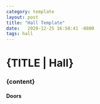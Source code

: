 ```yaml
---
category: template
layout: post
title: "Hall Template"
date:   2020-12-25 16:58:41 -0800
tags: hall
---
```


# {TITLE | Hall}

### {content}

#### Doors
